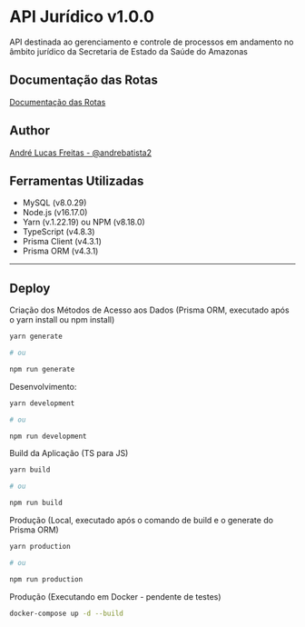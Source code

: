 # API Jurídico v1.0.0

API destinada ao gerenciamento e controle de processos em andamento no âmbito jurídico da Secretaria de Estado da
Saúde do Amazonas

## Documentação das Rotas

[Documentação das Rotas](http://localhost:3700/api/v1/docs)

## Author

[André Lucas Freitas - @andrebatista2](https://www.github.com/andrebatista2)

## Ferramentas Utilizadas

- MySQL (v8.0.29)
- Node.js (v16.17.0)
- Yarn (v.1.22.19) ou NPM (v8.18.0)
- TypeScript (v4.8.3)
- Prisma Client (v4.3.1)
- Prisma ORM (v4.3.1)

---

## Deploy

Criação dos Métodos de Acesso aos Dados (Prisma ORM, executado após o yarn install ou npm install)

```bash
yarn generate

# ou

npm run generate
```

Desenvolvimento:

```bash
yarn development

# ou

npm run development
```

Build da Aplicação (TS para JS)

```bash
yarn build

# ou

npm run build
```

Produção (Local, executado após o comando de build e o generate do Prisma ORM)

```bash
yarn production

# ou

npm run production
```

Produção (Executando em Docker - pendente de testes)

```bash
docker-compose up -d --build
```
